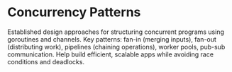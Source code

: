 # Concurrency Patterns

Established design approaches for structuring concurrent programs using goroutines and channels. Key patterns: fan-in (merging inputs), fan-out (distributing work), pipelines (chaining operations), worker pools, pub-sub communication. Help build efficient, scalable apps while avoiding race conditions and deadlocks.